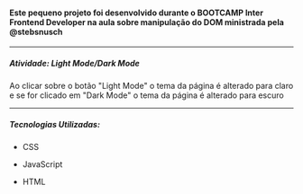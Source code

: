 #### Este pequeno projeto foi desenvolvido durante o BOOTCAMP Inter Frontend Developer na aula sobre manipulação do DOM ministrada pela  @stebsnusch

---

##### Atividade: Light Mode/Dark Mode

Ao clicar sobre o botão "Light Mode" o tema da página é alterado para claro e se for clicado em "Dark Mode" o tema da página é alterado para escuro

----

##### Tecnologias Utilizadas:

- CSS

- JavaScript

- HTML
